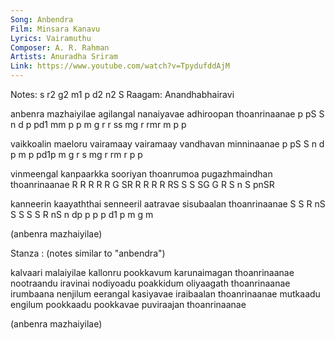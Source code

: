 ```yaml
---
Song: Anbendra
Film: Minsara Kanavu
Lyrics: Vairamuthu
Composer: A. R. Rahman
Artists: Anuradha Sriram
Link: https://www.youtube.com/watch?v=TpydufddAjM
---
```

Notes: s r2 g2 m1 p d2 n2 S
Raagam: Anandhabhairavi

anbenra mazhaiyilae agilangal nanaiyavae adhiroopan thoanrinaanae
p pS S  n d   p pd1  mm p  p  m g  r r   ss  mg r   rmr  m p  p

vaikkoalin maeloru vairamaay vairamaay vandhavan minninaanae
p   pS S   n  d p  m  p pd1p m  g r    s  mg r   rm r p  p

vinmeengal kanpaarkka sooriyan thoanrumoa pugazhmaindhan thoanrinaanae
R  R   R   R  R    G  SR R R   R    R RS  S S   SG  G    R    S n  S pnSR

kanneerin kaayaththai senneeril aatravae sisubaalan thoanrinaanae
S  S  R   nS S   S    S  S  R   nS n dp  p p p  d1  p    m g  m

(anbenra mazhaiyilae)

Stanza : (notes similar to "anbendra")

kalvaari malaiyilae kallonru pookkavum karunaimagan thoanrinaanae
nootraandu iravinai nodiyoadu poakkidum oliyaagath thoanrinaanae
irumbaana nenjilum eerangal kasiyavae iraibaalan thoanrinaanae
mutkaadu engilum pookkaadu pookkavae puviraajan thoanrinaanae

(anbenra mazhaiyilae)

